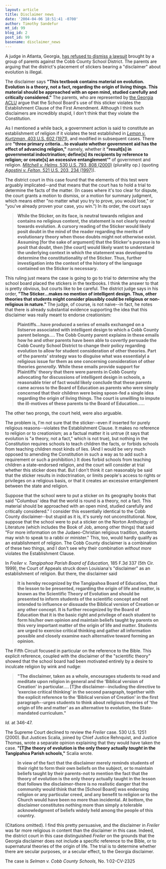 ```yaml
---
layout: article
title: Disclaimer news
date: '2004-04-06 18:51:41 -0700'
author: Timothy Sandefur
mt_id: 99
blog_id: 2
post_id: 99
basename: disclaimer_news
---
```

A judge in Atlanta, Georgia, <a href="http://www.mlive.com/newsflash/michigan/index.ssf?/newsflash/get_story.ssf?/cgi-free/getstory_ssf.cgi?a0581_BC_EvolutionDebate&&news&election2004">has refused to dismiss a lawsuit</a> brought by a group of parents against the Cobb County School District. The parents are arguing that the district's placement of stickers bearing a "disclaimer" about evolution is illegal. 

The disclaimer says <b>"This textbook contains material on evolution. Evolution is a theory, not a fact, regarding the origin of living things. This material should be approached with an open mind, studied carefully and critically considered." </b>The parents, who are represented by <a href="http://acluga.org/Issuespage.htm#Church/State">the Georgia ACLU</a> argue that the School Board's use of this sticker violates the Establishment Clause of the First Amendment. Although I think such disclaimers are incredibly stupid, I don't think that they violate the Constitution.

<!--more-->

As I mentioned a while back, a government action is said to constitute an establishment of religion if it violates the test established in <a href="http://caselaw.lp.findlaw.com/scripts/getcase.pl?navby=case&court=us&vol=403&page=602"><i>Lemon v. Kurtzman, </i>403 U.S. 602 (1971),</a> and modified in subsequent cases.  There are <b>"three primary criteria...to evaluate whether government aid has the effect of advancing religion,"</b> namely, whether it <b>"result[s] in governmental indoctrination; define[s] its recipients by reference to religion; or create[s] an excessive entanglement'" </b>of government and religion. <i><a href="http://supct.law.cornell.edu/supct/html/98-1648.ZO.html">Mitchell v. Helms,</i> 530 U.S. 793, 808 (2000)</a> (plurality op.) (quoting <i><a href="http://caselaw.lp.findlaw.com/scripts/getcase.pl?navby=case&court=us&vol=521&page=203#234">Agostini v. Felton, </i>521 U.S. 203, 234 (1997)</a>). 

The district court in this case found that the elements of this test were arguably implicated--and that means that the court has to hold a trial to determine the facts of the matter. (In cases where it's too clear for dispute, the court grants a motion to dismiss, or a motion for summary judgment, which means either "no matter what you try to prove, you would lose," or "you've already proven your case, you win.") In its order, the court says<b><blockquote>While the Sticker, on its face, is neutral towards religion and contains no religious content, the statement is not clearly neutral towards evolution. A cursory reading of the Sticker would likely posit doubt in the mind of the reader regarding the merits of evolutionary theory when those doubts might not otherwise exist. Assuming [for the sake of argument] that the Sticker's purpose is to posit that doubt, then [the court] would likely want to understand the underlying context in which the statement was developed to determine the constitutionality of the Sticker. Thus, further investigation into the context of the history of the language contained on the Sticker is necessary.</b></blockquote>This ruling just means the case is going to go to trial to determine why the school board placed the stickers in the textbooks. I think the answer to that is pretty obvious, but courts like to be careful. The district judge says in his order,<b> "The Sticker...makes no mention of intelligent design. Thus, other theories that students might consider plausibly could be religious or non-religious in nature." </b>The judge, of course, is not naive--in fact, he notes that there is already substantial evidence supporting the idea that this disclaimer was really meant to endorse creationism: <b><blockquote>Plaintiffs...have produced a series of emails exchanged on a listserve associated with intelligent design to which a Cobb County parent belongs.... The Cobb County parent explains in these emails how he and other parents have been able to covertly persuade the Cobb County School District to change their policy regarding evolution to allow for student consideration of other theories. Part of the parents' strategy was to disguise what was essentialyl a religious issue for them as one concerning consideration of other theories <i>generally.</i> While these emails provide support for Plaintiffs' theory that there were parents in Cobb County advocating for discussions of intelligent design in schools, a reasonable trier of fact would likely conclude that these parents came across to the Board of Education as parents who were simply concerned that their children were being spoon-fed a single idea regarding the origin of living things. The court is unwilling to impute the ill-motives of these parents to the Board of Education.....</b></blockquote>The other two prongs, the court held, were also arguable.

The problem is, I'm not sure that the sticker--even if inserted for purely religious reasons--violates the Establishment Clause. It makes no reference to religion or to creationism; as a factual matter it is untrue (it says that evolution is "a theory, not a fact," which is not true), but nothing in the Constitution requires schools to teach children the facts, or forbids schools from teaching children most kinds of lies. (And I would be very much opposed to amending the Constitution in such a way as to add such a requirement or such a prohibition.) It does forbid schools from teaching children a state-endorsed religion, and the court will consider at trial whether this sticker does that. But I don't think it can reasonably be said that the sticker results in indoctrination, or limits people's access to rights or privileges on a religious basis, or that it creates an excessive entanglement between the state and religion.

Suppose that the school were to put a sticker on its geography books that said "Columbus' idea that the world is round is a theory, not a fact. This material should be approached with an open mind, studied carefully and critically considered." I consider this essentially identical to the Cobb County disclaimer--but stupid as it is, it's surely not unconstitutional. Now, suppose that the school were to put a sticker on the Norton Anthology of Literature (which includes the Book of Job, among other things) that said "For more information on the Judaeo-Christian religious tradition, students may wish to speak to a rabbi or minister." This, too, would hardly qualify as an establishment of religion. The Cobb County disclaimer is a combination of these two things, and I don't see why their combination <i>without more</i> violates the Establishment Clause.

In <i>Freiler v. Tangipahoa Parish Board of Education,</i> 185 F.3d 337 (5th Cir. 1999), the Court of Appeals struck down Louisiana's "disclaimer" as an establishment of religion. But there, the disclaimer said <b><blockquote>It is hereby recognized by the Tangipahoa Board of Education, that the lesson to be presented, regarding the origin of life and matter, is known as the Scientific Theory of Evolution and should be presented to inform students of the scientific concept and not intended to influence or dissuade the Biblical version of Creation or any other concept. It is further recognized by the Board of Education that it is the basic right and privilege of each student to form his/her own opinion and maintain beliefs taught by parents on this very important matter of the origin of life and matter. Students are urged to exercise critical thinking and gather all information possible and closely examine each alternative toward forming an opinion.</b></blockquote>The Fifth Circuit focused in particular on the reference to the Bible. This explicit reference, coupled with the disclaimer of the "scientific theory" showed that the school board had been motivated entirely by a desire to inculcate religion by wink and nudge: <b><blockquote>"The disclaimer, taken as a whole, encourages students to read and meditate upon religion in general and the ‘Biblical version of Creation' in particular.... [T]he disclaimer--including the directive to ‘exercise critical thinking' in the second paragraph, together with the explicit reference to the ‘Biblical version of Creation' in the first paragraph--urges students to think about religious theories of ‘the origin of life and matter' as an alternative to evolution, the State-mandated curriculum."</b></blockquote><i>Id.</i> at 346-47.

The Supreme Court declined to review the <i>Freiler</i> case. 530 U.S. 1251 (2000). But Justices Scalia, joined by Chief Justice Rehnquist, and Justice Thomas, wrote a separate opinion explaining that they would have taken the case. <b>"[T]he theory of evolution is the only theory actually <i>taught </i>in the Tangipahoa Parish schools,"</b> Scalia wrote. <b><blockquote>In view of the fact that the disclaimer merely reminds students of their right to form their own beliefs on the subject, or to maintain beliefs taught by their parents-not to mention the fact that the theory of evolution is the only theory actually taught in the lesson that follows the disclaimer-there is no realistic danger that the community would think that the [School Board] was endorsing religion or any particular creed, and any benefit to religion or to the Church would have been no more than incidental. At bottom, the disclaimer constitutes nothing more than simply a tolerable acknowledgment of beliefs widely held among the people of this country.</b></blockquote> (Citations omitted). I find this pretty persuasive, and the disclaimer in <i>Freiler</i> was far more religious in content than the disclaimer in this case. Indeed, the district court in this case distinguished <i>Freiler</i> on the grounds that the Georgia disclaimer does not include a specific reference to the Bible, or to supernatural theories of the origin of life. The trial is to determine whether there are secular purposes, or a secular effect, to the Georgia disclaimer.
							
The case is <i>Selman v. Cobb County Schools,</i> No. 1:02-CV-2325 
